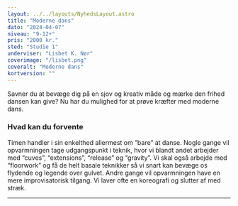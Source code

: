 ```yaml
---
layout: ../../layouts/NyhedsLayout.astro
title: "Moderne dans"
dato: "2024-04-07"
niveau: "9-12+"
pris: "2000 kr."
sted: "Studie 1"
underviser: "Lisbet K. Nør"
coverimage: "/lisbet.png"
coveralt: "Moderne dans"
kortversion: ""
---
```


Savner du at bevæge dig på en sjov og kreativ måde og mærke den frihed dansen kan give? Nu har du mulighed for at prøve kræfter med moderne dans.

### Hvad kan du forvente

Timen handler i sin enkelthed allermest om ”bare” at danse. Nogle gange vil opvarmningen tage udgangspunkt i teknik, hvor vi blandt andet arbejder med “cuves”, “extensions”, “release” og “gravity”. Vi skal også arbejde med “floorwork” og få de helt basale teknikker så vi snart kan bevæge os flydende og legende over gulvet. Andre gange vil opvarmningen have en mere improvisatorisk tilgang. Vi laver ofte en koreografi og slutter af med stræk.

---
